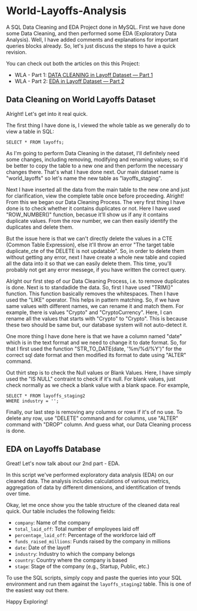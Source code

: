 # World-Layoffs-Analysis
A SQL Data Cleaning and EDA Project done in MySQL.
First we have done some Data Cleaning, and then performed some EDA (Exploratory Data Analysis). Well, I have added comments and explanations for important queries blocks already. So, let's just discuss the steps to have a quick revision.

You can check out both the articles on this this Project: 
- WLA - Part 1: [DATA CLEANING in Layoff Dataset — Part 1](https://nsdsda.medium.com/data-cleaning-in-layoff-dataset-part-1-f366a6c112c6)
- WLA - Part 2: [EDA in Layoff Dataset — Part 2](https://nsdsda.medium.com/eda-in-layoff-dataset-part-2-dcc866041ebd)


## Data Cleaning on World Layoffs Dataset
Alright! Let's get into it real quick.

The first thing I have done is, I viewed the whole table as we generally do to view a table in SQL:

    SELECT * FROM layoffs;

As I'm going to perform Data Cleaning in the dataset, I'll definitely need some changes, including removing, modifying and renaming values; so it'd be better to copy the table to a new one and then perform the necessary changes there. That's what I have done next. Our main dataset name is "world_layoffs" so let's name the new table as "layoffs_staging".

Next I have inserted all the data from the main table to the new one and just for clarification, view the complete table once before proceeding. Alright! From this we began our Data Cleaning Process. The very first thing I have done is to check whether it contains duplicates or not. Here I have used "ROW_NUMBER()" function, becasue it'll show us if any it contains duplicate values. From the row number, we can then easily identify the duplicates and delete them.

But the issue here is that we can't directly delete the values in a CTE (Common Table Expression), else it'll throw an error "The target table duplicate_cte of the DELETE is not updatable". So, in order to delete them without getting any error, next I have create a whole new table and copied all the data into it so that we can easily delete them. This time, you'll probably not get any error messege, if you have written the correct query.

Alright our first step of our Data Cleaning Process, i.e. to remove duplicates is done. Next is to standadide the data. So, first I have used "TRIM()" function. This function basically removes the whitespaces. Then I have used the "LIKE" operator. This helps in pattern matching. So, if we have same values with different names, we can rename it and match them. For example, there is values "Crypto" and "CryptoCurrency". Here, I can rename all the values that starts with "Crypto" to "Crypto". This is because these two should be same but, our database system will not auto-detect it.

One more thing I have done here is that we have a column named "date" which is in the text format and we need to change it to date format. So, for that I first used the function "STR_TO_DATE(date, '%m/%d/%Y')" for the correct sql date format and then modified its format to date using "ALTER" command.

Out thirt step is to check the Null values or Blank Values. Here, I have simply used the "IS NULL" contraint to check if it's null. For blank values, just check normally as we check a blank value with a blank space. For example,

    SELECT * FROM layoffs_staging2
    WHERE industry = '';

Finally, our last step is removing any columns or rows if it's of no use. To delete any row, use "DELETE" command and for columns, use "ALTER" command with "DROP" column. And guess what, our Data Cleaning process is done. 

## EDA on Layoffs Database
Great! Let's now talk about our 2nd part - EDA.

In this script we've performed exploratory data analysis (EDA) on our cleaned data. The analysis includes calculations of various metrics, aggregation of data by different dimensions, and identification of trends over time.

Okay, let me once show you the table structure of the cleaned data real quick. Our table includes the following fields:
- `company`: Name of the company
-  `total_laid_off`: Total number of employees laid off
- `percentage_laid_off`: Percentage of the workforce laid off
- `funds_raised_millions`: Funds raised by the company in millions
- `date`: Date of the layoff
- `industry`: Industry to which the company belongs
- `country`: Country where the company is based
- `stage`: Stage of the company (e.g., Startup, Public, etc.)


To use the SQL scripts, simply copy and paste the queries into your SQL environment and run them against the `layoffs_staging2` table. This is one of the easiest way out there.

Happy Exploring!
